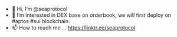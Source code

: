 - 👋 Hi, I’m @seaprotocol
- 👀 I’m interested in DEX base on orderbook, we will first deploy on #aptos #sui blockchain.
- 📫 How to reach me ... https://linktr.ee/seaprotocol

<!---
seaprotocol/seaprotocol is a ✨ special ✨ repository because its `README.md` (this file) appears on your GitHub profile.
You can click the Preview link to take a look at your changes.
--->
